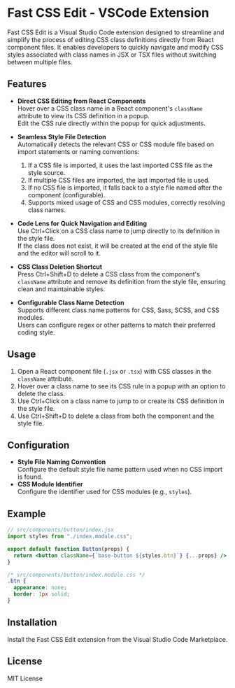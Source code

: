 # Fast CSS Edit - VSCode Extension

Fast CSS Edit is a Visual Studio Code extension designed to streamline and simplify the process of editing CSS class definitions directly from React component files. It enables developers to quickly navigate and modify CSS styles associated with class names in JSX or TSX files without switching between multiple files.

## Features

- **Direct CSS Editing from React Components**  
  Hover over a CSS class name in a React component's `className` attribute to view its CSS definition in a popup.  
  Edit the CSS rule directly within the popup for quick adjustments.

- **Seamless Style File Detection**  
  Automatically detects the relevant CSS or CSS module file based on import statements or naming conventions:

  1. If a CSS file is imported, it uses the last imported CSS file as the style source.
  2. If multiple CSS files are imported, the last imported file is used.
  3. If no CSS file is imported, it falls back to a style file named after the component (configurable).
  4. Supports mixed usage of CSS and CSS modules, correctly resolving class names.

- **Code Lens for Quick Navigation and Editing**  
  Use Ctrl+Click on a CSS class name to jump directly to its definition in the style file.  
  If the class does not exist, it will be created at the end of the style file and the editor will scroll to it.

- **CSS Class Deletion Shortcut**  
  Press Ctrl+Shift+D to delete a CSS class from the component's `className` attribute and remove its definition from the style file, ensuring clean and maintainable styles.

- **Configurable Class Name Detection**  
  Supports different class name patterns for CSS, Sass, SCSS, and CSS modules.  
  Users can configure regex or other patterns to match their preferred coding style.

## Usage

1. Open a React component file (`.jsx` or `.tsx`) with CSS classes in the `className` attribute.
2. Hover over a class name to see its CSS rule in a popup with an option to delete the class.
3. Use Ctrl+Click on a class name to jump to or create its CSS definition in the style file.
4. Use Ctrl+Shift+D to delete a class from both the component and the style file.

## Configuration

- **Style File Naming Convention**  
  Configure the default style file name pattern used when no CSS import is found.
- **CSS Module Identifier**  
  Configure the identifier used for CSS modules (e.g., `styles`).

## Example

```jsx
// src/components/button/index.jsx
import styles from "./index.module.css";

export default function Button(props) {
  return <button className={`base-button ${styles.btn}`} {...props} />;
}
```

```css
/* src/components/button/index.module.css */
.btn {
  appearance: none;
  border: 1px solid;
}
```

## Installation

Install the Fast CSS Edit extension from the Visual Studio Code Marketplace.

## License

MIT License
